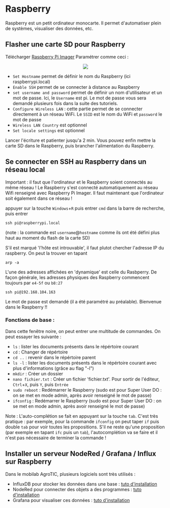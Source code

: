 # Raspberry

Raspberry est un petit ordinateur monocarte. Il permet d'automatiser plein de systèmes, visualiser des données, etc. 

## Flasher une carte SD pour Raspberry
Télécharger [Raspberry Pi Imager](https://www.raspberrypi.com/software/)
Paramétrer comme ceci : 

<p align="center">
  <img src="https://user-images.githubusercontent.com/24956276/170987045-2e109392-74fc-4108-ad41-e181b20df4a6.png">
</p>

- ```Set Hostname``` permet de définir le nom du Raspberry (ici raspberrypi.local)
- ```Enable SSH``` permet de se connecter à distance au Raspberry
- ```set username and password``` permet de définir un nom d'utilisateur et un mot de passe. Ici, le ```Username``` est pi. Le mot de passe vous sera demandé plusieurs fois dans la suite des tutoriels.
- ```Configure Wireless LAN``` : cette partie permet de se connecter directement à un réseau WiFi. Le ```SSID``` est le nom du WiFi et ```password``` le mot de passe
- ```Wireless LAN Country``` est optionnel
- ```Set locale settings``` est optionnel

Lancer l'écriture et patienter jusqu'a 2 min. Vous pouvez enfin mettre la carte SD dans le Raspberry, puis brancher l'alimentation du Raspberry.

## Se connecter en SSH au Raspberry dans un réseau local

Important : il faut que l'ordinateur et le Raspberry soient connectés au même réseau ! Le Raspberry s'est connecté automatiquement au réseau Wifi renseigné avec Raspberry Pi Imager. Il faut maintenant que l'ordinateur soit également dans ce réseau !

appuyer sur la touche ```Windows```+```R``` puis entrer ```cmd``` dans la barre de recherche, puis entrer 

    ssh pi@raspberrypi.local

(note : la commande est ```username```@```hostname``` comme ils ont été défini plus haut au moment du flash de la carte SD)

S'il est marqué 'l'hôte est introuvable', il faut plutot chercher l'adresse IP du raspberry. On peut la trouver en tapant 

    arp -a
    
L'une des adresses affichées en 'dynamique' est celle du Rasbperry. De façon générale, les adresses physiques des Raspberry commencent toujours par ```e4-5f``` ou ```b8:27```

    ssh pi@192.168.104.163

Le mot de passe est demandé (il a été paramétré au préalable). Bienvenue dans le Raspberry !!

### Fonctions de base : 

Dans cette fenêtre noire, on peut entrer une multitude de commandes. On peut essayer les suivante : 
 - ```ls``` : lister les documents présents dans le répértoire courant
 - ```cd``` : Changer de répértoire
 - ```cd ..``` : revenir dans le répértoire parent
 - ```ls -l``` : lister les documents présents dans le répértoire courant avec plus d'informations (grâce au flag "-l")
 - ```mkdir``` : Créer un dossier
 - ```nano fichier.txt``` : Créer un fichier 'fichier.txt'. Pour sortir de l'éditeur, ```Ctrl```+```X```, puis ```Y```, puis ```Entrée``` 
 - ```sudo reboot``` : Redémarrer le Raspberry (sudo est pour Super User DO : on se met en mode admin, après avoir renseigné le mot de passe)
 - ```ifconfig``` : Redémarrer le Raspberry (sudo est pour Super User DO : on se met en mode admin, après avoir renseigné le mot de passe)

Note : L'auto-complétion se fait en appuyant sur la touche ```tab```. C'est très pratique : par exemple, pour la commande ```ifconfig``` on peut taper ```if``` puis double ```tab``` pour voir toutes les propositions. S'il ne reste qu'une proposition (par exemple en tapant ```ifc``` puis un ```tab```), l'autocomplétion va se faire et il n'est pas nécessaire de terminer la commande !

## Installer un serveur NodeRed / Grafana / Influx sur Raspberry

Dans le mobilab AgroTIC, plusieurs logiciels sont très utilisés : 

- InfluxDB pour stocker les données dans une base : [tuto d'installation](https://github.com/simmoinard/Mobilab-AgroTIC/blob/main/Raspberry/InfluxDB/README.md)
- NodeRed pour connecter des objets a des programmes : [tuto d'installation](https://github.com/simmoinard/Mobilab-AgroTIC/blob/main/Raspberry/NodeRed/README.md)
- Grafana pour visualiser ces données : [tuto d'installation](https://github.com/simmoinard/Mobilab-AgroTIC/blob/main/Raspberry/Grafana/README.md)

